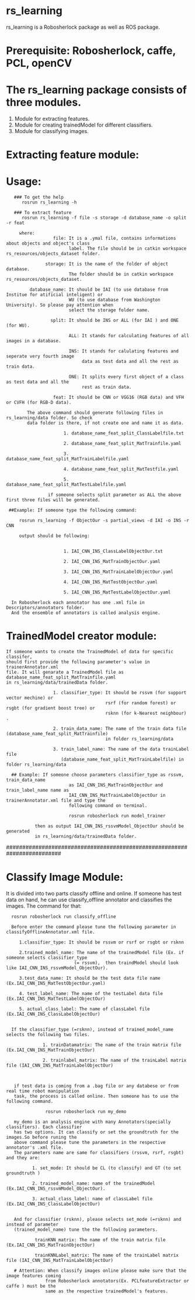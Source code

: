 # rs_learning
   rs_learning is a Robosherlock package as well as ROS package.

  # Prerequisite: Robosherlock, caffe, PCL, openCV

  # The rs_learning package consists of three modules. 
   1. Module for extracting features.
   2. Module for creating trainedModel
      for different classifiers.
   3. Module for classifying images.
  # Extracting feature module:
  # Usage:
       ### To get the help
          rosrun rs_learning -h
       
       ### To extract feature
          rosrun rs_learning -f file -s storage -d database_name -o split -r feat
   
         where:
                      file: It is a .ymal file, contains informations about objects and object's class
                            label. The file should be in catkin workspace rs_resources/objects_dataset folder.
            
                   storage: It is the name of the folder of object database. 
                            The folder should be in catkin workspace rs_resources/objects_dataset.
           
             database_name: It should be IAI (to use database from Institue for atificial inteligent) or
                            WU (to use database from Washington University). So please pay attention when
                            select the storage folder name.
                     
                     split: It should be INS or ALL (for IAI ) and ONE (for WU).
                             
                            ALL: It stands for calculating features of all images in a database.
                            
                            INS: It stands for calulating features and seperate very fourth image 
                                 data as test data and all the rest as train data.
                            
                            ONE: It splits every first object of a class as test data and all the 
                                 rest as train data.
                     
                      feat: It should be CNN or VGG16 (RGB data) and VFH or CVFH (for RGB-D data).

            The above command should generate following files in rs_learning/data folder. So check
            data folder is there, if not create one and name it as data. 
                          
                          1. database_name_feat_split_ClassLabelfile.txt 
                          
                          2. database_name_feat_split_MatTrainfile.yaml
                          
                          3. database_name_feat_split_MatTrainLabelfile.yaml
                          
                          4. database_name_feat_split_MatTestfile.yaml
                      
                          5. database_name_feat_split_MatTestLabelfile.yaml
                  
                    if someone selects split parameter as ALL the above first three files will be generated. 
             
     ##Example: If someone type the following command: 
                        
         rosrun rs_learning -f ObjectOur -s partial_views -d IAI -o INS -r CNN
                      
         output should be following:
        
                                              
                          1. IAI_CNN_INS_ClassLabelObjectOur.txt
                          
                          2. IAI_CNN_INS_MatTrainObjectOur.yaml
                          
                          3. IAI_CNN_INS_MatTrainLabelObjectOur.yaml
                          
                          4. IAI_CNN_INS_MatTestObjectOur.yaml
                      
                          5. IAI_CNN_INS_MatTestLabelObjectOur.yaml

      In Robosherlock each annotator has one .xml file in Descriptors/annotators folder. 
      And the ensemble of annotators is called analysis engine.
   
  # TrainedModel creator module:
    If someone wants to create the TrainedModel of data for specific classifer,
    should first provide the following parameter's value in trainerAnnotator.xml
    file. It will genarate a TrainedModel file as database_name_feat_split_MatTrainfile.yaml
    in rs_learning/data/trainedData folder. 
                     
                      1. classifier_type: It should be rssvm (for support vector mechine) or
                                          rsrf (for random forest) or rsgbt (for gradient boost tree) or
                                          rsknn (for k-Nearest neighbour) .

                      2. train_data_name: The name of the train data file (database_name_feat_split_MatTrainfile) 
                                          in folder rs_learning/data
                      
                      3. train_label_name: The name of the data trainLabel file 
                         (database_name_feat_split_MatTrainLabelfile) in folder rs_learning/data 
                
      ## Example: If someone choose parameters classifier_type as rssvm, train_data_name
                            as IAI_CNN_INS_MatTrainObjectOur and train_label_name name as 
                            IAI_CNN_INS_MatTrainLabelObjectOur in trainerAnnotator.xml file and type the
                            following command on terminal.
                          
                            rosrun robosherlock run model_trainer
  
               then as output IAI_CNN_INS_rssvmModel_ObjectOur should be generated 
               in rs_learning/data/trainedData folder. 
                        
#########################################################################                       
   # Classify Image Module: 
  It is divided into two parts classify offline and online. 
  If someone has test data on hand, he can use classify_offline 
  annotator and classifies the images. The command for that:
                          
      rosrun robosherlock run classify_offline

      Before enter the command please tune the following parameter in classifyOfflineAnnotator.xml file.

         1.classifier_type: It should be rssvm or rsrf or rsgbt or rsknn
  
         2.trained_model_name: The name of the trainedModel file (Ex. if someone selects classifier_type
                              (= rssvm),  then traindModel should look like IAI_CNN_INS_rssvmModel_ObjectOur).
                         
         3.test_data_name: It should be the test data file name (Ex.IAI_CNN_INS_MatTestObjectOur.yaml)
                         
         4. test_label_name: The name of the testLabel data file (Ex.IAI_CNN_INS_MatTestLabelObjectOur)
                         
         5. actual_class_label: The name of classLabel file (Ex.IAI_CNN_INS_ClassLabelObjectOur)
                       

      If the classifier_type (=rsknn), instead of trained_model_name selects the following two files.
                          
                  1. trainDatamatrix: The name of the train matrix file (Ex.IAI_CNN_INS_MatTrainObjectOur)
                         
                  2. trainlabel_matrix: The name of the trainLabel matrix file (IAI_CNN_INS_MatTrainLabelObjectOur)
                          

 
       if test data is coming from a .bag file or any databese or from real time robot manipulation
       task, the process is called online. Then someone has to use the following command.

                   rosrun robosherlock run my_demo
                      
       my_demo is an analysis engine with many Annotators(specially classifiers). Each classifier 
       has two options. It can classify or set the groundtruth for the images.So before runing the 
       above command please tune the parameters in the respective annotator's .xml file.
       The parameters name are same for classifiers (rssvm, rsrf, rsgbt) and they are:
                           
              1. set_mode: It should be CL (to classify) and GT (to set groundtruth )                           
                                   
              2. trained_model_name: name of the trainedModel (Ex.IAI_CNN_INS_rssvmModel_ObjectOur).
                         
              3. actual_class_label: name of classLabel file (Ex.IAI_CNN_INS_ClassLabelObjectOur)
    
                       
       And for classifier (rsknn), please selects set_mode (=rsknn) and instead of parameter 
       (trained_model_name) tune the the following parameters.
                       
               trainKNN_matrix: The name of the train matrix file (Ex.IAI_CNN_INS_MatTrainObjectOur)
                           
               trainKNNLabel_matrix: The name of the trainLabel matrix file (IAI_CNN_INS_MatTrainLabelObjectOur) 
   
       # Attention: When classify images online please make sure that the image features coming 
                   from Robosherlock annotators(Ex. PCLfeatureExtractor or caffe ) must be the 
                   same as the respective trainedModel's features.
 
 
 
